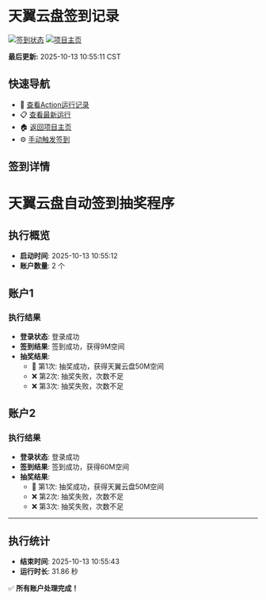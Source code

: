 # 天翼云盘签到记录

[![签到状态](https://github.com/chanho0/189pan/actions/workflows/main.yml/badge.svg)](https://github.com/chanho0/189pan/actions/workflows/main.yml) [![项目主页](https://img.shields.io/badge/GitHub-项目主页-blue?logo=github)](https://github.com/chanho0/189pan)

**最后更新:** 2025-10-13 10:55:11 CST

## 快速导航

- 🔄 [查看Action运行记录](https://github.com/chanho0/189pan/actions)
- 📋 [查看最新运行](https://github.com/chanho0/189pan/actions/runs/18453740300)
- 🏠 [返回项目主页](https://github.com/chanho0/189pan)
- ⚙️ [手动触发签到](https://github.com/chanho0/189pan/actions/workflows/main.yml)

## 签到详情

# 天翼云盘自动签到抽奖程序

## 执行概览
- **启动时间**: 2025-10-13 10:55:12
- **账户数量**: 2 个

## 账户1
### 执行结果
- **登录状态**: 登录成功
- **签到结果**: 签到成功，获得9M空间
- **抽奖结果**:
  - 🎉 第1次: 抽奖成功，获得天翼云盘50M空间
  - ❌ 第2次: 抽奖失败，次数不足
  - ❌ 第3次: 抽奖失败，次数不足

## 账户2
### 执行结果
- **登录状态**: 登录成功
- **签到结果**: 签到成功，获得60M空间
- **抽奖结果**:
  - 🎉 第1次: 抽奖成功，获得天翼云盘50M空间
  - ❌ 第2次: 抽奖失败，次数不足
  - ❌ 第3次: 抽奖失败，次数不足

---
## 执行统计
- **结束时间**: 2025-10-13 10:55:43
- **运行时长**: 31.86 秒

✅ **所有账户处理完成！**
